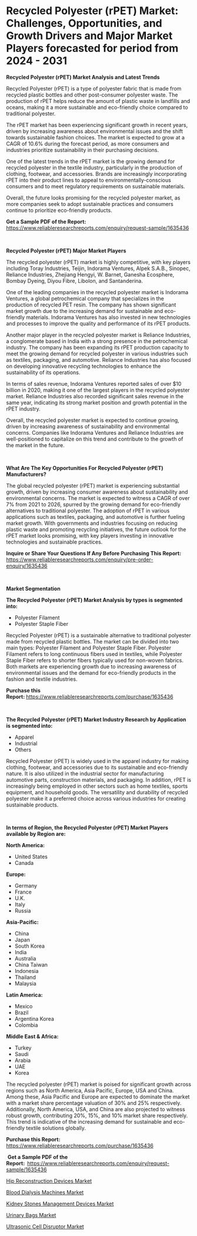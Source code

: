 <p><h1>Recycled Polyester (rPET) Market: Challenges, Opportunities, and Growth Drivers and Major Market Players forecasted for period from 2024 - 2031</h1></p><p><strong>Recycled Polyester (rPET) Market Analysis and Latest Trends</strong></p>
<p><p>Recycled Polyester (rPET) is a type of polyester fabric that is made from recycled plastic bottles and other post-consumer polyester waste. The production of rPET helps reduce the amount of plastic waste in landfills and oceans, making it a more sustainable and eco-friendly choice compared to traditional polyester.</p><p>The rPET market has been experiencing significant growth in recent years, driven by increasing awareness about environmental issues and the shift towards sustainable fashion choices. The market is expected to grow at a CAGR of 10.6% during the forecast period, as more consumers and industries prioritize sustainability in their purchasing decisions.</p><p>One of the latest trends in the rPET market is the growing demand for recycled polyester in the textile industry, particularly in the production of clothing, footwear, and accessories. Brands are increasingly incorporating rPET into their product lines to appeal to environmentally-conscious consumers and to meet regulatory requirements on sustainable materials.</p><p>Overall, the future looks promising for the recycled polyester market, as more companies seek to adopt sustainable practices and consumers continue to prioritize eco-friendly products.</p></p>
<p><strong>Get a Sample PDF of the Report:&nbsp;</strong> <a href="https://www.reliableresearchreports.com/enquiry/request-sample/1635436">https://www.reliableresearchreports.com/enquiry/request-sample/1635436</a></p>
<p>&nbsp;</p>
<p><strong>Recycled Polyester (rPET) Major Market Players</strong></p>
<p><p>The recycled polyester (rPET) market is highly competitive, with key players including Toray Industries, Teijin, Indorama Ventures, Alpek S.A.B., Sinopec, Reliance Industries, Zhejiang Hengyi, W. Barnet, Ganesha Ecosphere, Bombay Dyeing, Diyou Fibre, Libolon, and Santanderina. </p><p>One of the leading companies in the recycled polyester market is Indorama Ventures, a global petrochemical company that specializes in the production of recycled PET resin. The company has shown significant market growth due to the increasing demand for sustainable and eco-friendly materials. Indorama Ventures has also invested in new technologies and processes to improve the quality and performance of its rPET products.</p><p>Another major player in the recycled polyester market is Reliance Industries, a conglomerate based in India with a strong presence in the petrochemical industry. The company has been expanding its rPET production capacity to meet the growing demand for recycled polyester in various industries such as textiles, packaging, and automotive. Reliance Industries has also focused on developing innovative recycling technologies to enhance the sustainability of its operations.</p><p>In terms of sales revenue, Indorama Ventures reported sales of over $10 billion in 2020, making it one of the largest players in the recycled polyester market. Reliance Industries also recorded significant sales revenue in the same year, indicating its strong market position and growth potential in the rPET industry.</p><p>Overall, the recycled polyester market is expected to continue growing, driven by increasing awareness of sustainability and environmental concerns. Companies like Indorama Ventures and Reliance Industries are well-positioned to capitalize on this trend and contribute to the growth of the market in the future.</p></p>
<p>&nbsp;</p>
<p><strong>What Are The Key Opportunities For Recycled Polyester (rPET) Manufacturers?</strong></p>
<p><p>The global recycled polyester (rPET) market is experiencing substantial growth, driven by increasing consumer awareness about sustainability and environmental concerns. The market is expected to witness a CAGR of over 7% from 2021 to 2026, spurred by the growing demand for eco-friendly alternatives to traditional polyester. The adoption of rPET in various applications such as textiles, packaging, and automotive is further fueling market growth. With governments and industries focusing on reducing plastic waste and promoting recycling initiatives, the future outlook for the rPET market looks promising, with key players investing in innovative technologies and sustainable practices.</p></p>
<p><strong>Inquire or Share Your Questions If Any Before Purchasing This Report:</strong> <a href="https://www.reliableresearchreports.com/enquiry/pre-order-enquiry/1635436">https://www.reliableresearchreports.com/enquiry/pre-order-enquiry/1635436</a></p>
<p>&nbsp;</p>
<p><strong>Market Segmentation</strong></p>
<p><strong>The Recycled Polyester (rPET) Market Analysis by types is segmented into:</strong></p>
<p><ul><li>Polyester Filament</li><li>Polyester Staple Fiber</li></ul></p>
<p><p>Recycled Polyester (rPET) is a sustainable alternative to traditional polyester made from recycled plastic bottles. The market can be divided into two main types: Polyester Filament and Polyester Staple Fiber. Polyester Filament refers to long continuous fibers used in textiles, while Polyester Staple Fiber refers to shorter fibers typically used for non-woven fabrics. Both markets are experiencing growth due to increasing awareness of environmental issues and the demand for eco-friendly products in the fashion and textile industries.</p></p>
<p><strong>Purchase this Report:&nbsp;</strong><a href="https://www.reliableresearchreports.com/purchase/1635436">https://www.reliableresearchreports.com/purchase/1635436</a></p>
<p>&nbsp;</p>
<p><strong>The Recycled Polyester (rPET) Market Industry Research by Application is segmented into:</strong></p>
<p><ul><li>Apparel</li><li>Industrial</li><li>Others</li></ul></p>
<p><p>Recycled Polyester (rPET) is widely used in the apparel industry for making clothing, footwear, and accessories due to its sustainable and eco-friendly nature. It is also utilized in the industrial sector for manufacturing automotive parts, construction materials, and packaging. In addition, rPET is increasingly being employed in other sectors such as home textiles, sports equipment, and household goods. The versatility and durability of recycled polyester make it a preferred choice across various industries for creating sustainable products.</p></p>
<p>&nbsp;</p>
<p><strong>In terms of Region, the Recycled Polyester (rPET) Market Players available by Region are:</strong></p>
<p>
    <p> <strong> North America: </strong>
        <ul>
            <li>United States</li>
            <li>Canada</li>
        </ul>
        </p> 
    <p> <strong> Europe: </strong>
        <ul>
            <li>Germany</li>
            <li>France</li>
            <li>U.K.</li>
            <li>Italy</li>
            <li>Russia</li>
        </ul>
        </p> 
    <p> <strong> Asia-Pacific: </strong>
        <ul>
            <li>China</li>
            <li>Japan</li>
            <li>South Korea</li>
            <li>India</li>
            <li>Australia</li>
            <li>China Taiwan</li>
            <li>Indonesia</li>
            <li>Thailand</li>
            <li>Malaysia</li>
        </ul>
        </p> 
    <p> <strong> Latin America: </strong>
        <ul>
            <li>Mexico</li>
            <li>Brazil</li>
            <li>Argentina Korea</li>
            <li>Colombia</li>
        </ul>
        </p> 
    <p> <strong> Middle East & Africa: </strong>
        <ul>
            <li>Turkey</li>
            <li>Saudi</li>
            <li>Arabia</li>
            <li>UAE</li>
            <li>Korea</li>
        </ul>
    </p>
    </p>
<p><p>The recycled polyester (rPET) market is poised for significant growth across regions such as North America, Asia Pacific, Europe, USA and China. Among these, Asia Pacific and Europe are expected to dominate the market with a market share percentage valuation of 30% and 25% respectively. Additionally, North America, USA, and China are also projected to witness robust growth, contributing 20%, 15%, and 10% market share respectively. This trend is indicative of the increasing demand for sustainable and eco-friendly textile solutions globally.</p></p>
<p><strong>Purchase this Report: </strong><a href="https://www.reliableresearchreports.com/purchase/1635436">https://www.reliableresearchreports.com/purchase/1635436</a></p>
<p>&nbsp;<strong>Get a Sample PDF of the Report:&nbsp;&nbsp;</strong><a href="https://www.reliableresearchreports.com/enquiry/request-sample/1635436">https://www.reliableresearchreports.com/enquiry/request-sample/1635436</a></p>
<p><strong></strong></p>
<p><p><a href="https://medium.com/@bobbyburke98/hip-reconstruction-devices-market-outlook-industry-overview-and-forecast-2024-to-2031-198faf9d329c">Hip Reconstruction Devices Market</a></p><p><a href="https://medium.com/@bobbyburke98/analyzing-blood-dialysis-machines-market-global-industry-perspective-and-forecast-2024-to-2031-dcb55856ff2d">Blood Dialysis Machines Market</a></p><p><a href="https://medium.com/@bobbyburke98/kidney-stones-management-devices-market-outlook-industry-overview-and-forecast-2024-to-2031-90c1fd78870f">Kidney Stones Management Devices Market</a></p><p><a href="https://medium.com/@bobbyburke98/urinary-bags-market-analysis-and-sze-forecasted-for-period-from-2024-to-2031-1a5e03c09a31">Urinary Bags Market</a></p><p><a href="https://medium.com/@bobbyburke98/ultrasonic-cell-disruptor-market-insight-market-trends-growth-forecasted-from-2024-to-2031-f0adf00fc652">Ultrasonic Cell Disruptor Market</a></p></p>